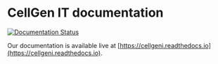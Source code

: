# CellGen IT documentation

[![Documentation Status](https://readthedocs.org/projects/cellgeni/badge/?version=latest)](https://cellgeni.readthedocs.io/en/latest/?badge=latest)

Our documentation is available live at [https://cellgeni.readthedocs.io](https://cellgeni.readthedocs.io).
